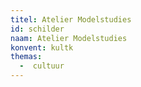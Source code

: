 ```yaml
---
titel: Atelier Modelstudies
id: schilder
naam: Atelier Modelstudies
konvent: kultk
themas:
  -  cultuur
---
```

